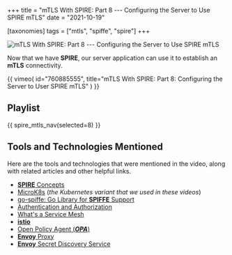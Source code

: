 +++
title = "mTLS With SPIRE: Part 8 --- Configuring the Server to Use SPIRE mTLS"
date = "2021-10-19"

[taxonomies]
tags = ["mtls", "spiffe", "spire"]
+++

![mTLS With SPIRE: Part 8 --- Configuring the Server to Use SPIRE mTLS](/images/size/w1200/2024/03/server.png)

Now that we have **SPIRE**, our server application can use it to establish an
**mTLS** connectivity.

{{ 
  vimeo(
    id="760885555", 
    title="mTLS With SPIRE: Part 8: Configuring the Server to User SPIRE mTLS"
  ) 
}}

## Playlist

{{ spire_mtls_nav(selected=8) }}

## Tools and Technologies Mentioned

Here are the tools and technologies that were mentioned in the video, along with
related articles and other helpful links.

* [**SPIRE** Concepts](https://spiffe.io/docs/latest/spire-about/spire-concepts/)
* [MicroK8s](https://microk8s.io/) (_the Kubernetes variant that we used in these videos_)
* [go-spiffe: Go Library for **SPIFFE** Support](https://github.com/spiffe/go-spiffe)
* [Authentication and Authorization](https://auth0.com/docs/get-started/identity-fundamentals/authentication-and-authorization)
* [What's a Service Mesh](https://www.redhat.com/en/topics/microservices/what-is-a-service-mesh)
* [**istio**](https://istio.io/)
* [Open Policy Agent (**_OPA_**)](https://www.openpolicyagent.org/)
* [**Envoy** Proxy](https://www.envoyproxy.io/)
* [**Envoy** Secret Discovery Service](https://www.envoyproxy.io/docs/envoy/latest/configuration/security/secret)
